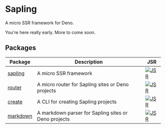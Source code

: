 # Sapling

A micro SSR framework for Deno.

You're here really early. More to come soon.

## Packages

| Package | Description | JSR |
|---------|-------------|-----|
| [sapling](./packages/sapling/) | A micro SSR framework | [![JSR](https://jsr.io/badges/@sapling/sapling)](https://jsr.io/@sapling/sapling) |
| [router](./packages/router/) | A micro router for Sapling sites or Deno projects | [![JSR](https://jsr.io/badges/@sapling/router)](https://jsr.io/@sapling/router) |
| [create](./packages/create/) | A CLI for creating Sapling projects | [![JSR](https://jsr.io/badges/@sapling/create)](https://jsr.io/@sapling/create) |
| [markdown](./packages/markdown/) | A markdown parser for Sapling sites or Deno projects | [![JSR](https://jsr.io/badges/@sapling/markdown)](https://jsr.io/@sapling/markdown) |
